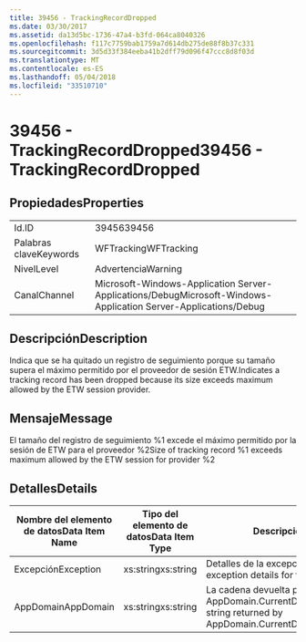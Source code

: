 ```yaml
---
title: 39456 - TrackingRecordDropped
ms.date: 03/30/2017
ms.assetid: da13d5bc-1736-47a4-b3fd-064ca8040326
ms.openlocfilehash: f117c7759bab1759a7d614db275de88f8b37c331
ms.sourcegitcommit: 3d5d33f384eeba41b2dff79d096f47ccc8d8f03d
ms.translationtype: MT
ms.contentlocale: es-ES
ms.lasthandoff: 05/04/2018
ms.locfileid: "33510710"
---
```

# <a name="39456---trackingrecorddropped"></a><span data-ttu-id="d34e8-102">39456 - TrackingRecordDropped</span><span class="sxs-lookup"><span data-stu-id="d34e8-102">39456 - TrackingRecordDropped</span></span>
## <a name="properties"></a><span data-ttu-id="d34e8-103">Propiedades</span><span class="sxs-lookup"><span data-stu-id="d34e8-103">Properties</span></span>  
  
|||  
|-|-|  
|<span data-ttu-id="d34e8-104">Id.</span><span class="sxs-lookup"><span data-stu-id="d34e8-104">ID</span></span>|<span data-ttu-id="d34e8-105">39456</span><span class="sxs-lookup"><span data-stu-id="d34e8-105">39456</span></span>|  
|<span data-ttu-id="d34e8-106">Palabras clave</span><span class="sxs-lookup"><span data-stu-id="d34e8-106">Keywords</span></span>|<span data-ttu-id="d34e8-107">WFTracking</span><span class="sxs-lookup"><span data-stu-id="d34e8-107">WFTracking</span></span>|  
|<span data-ttu-id="d34e8-108">Nivel</span><span class="sxs-lookup"><span data-stu-id="d34e8-108">Level</span></span>|<span data-ttu-id="d34e8-109">Advertencia</span><span class="sxs-lookup"><span data-stu-id="d34e8-109">Warning</span></span>|  
|<span data-ttu-id="d34e8-110">Canal</span><span class="sxs-lookup"><span data-stu-id="d34e8-110">Channel</span></span>|<span data-ttu-id="d34e8-111">Microsoft-Windows-Application Server-Applications/Debug</span><span class="sxs-lookup"><span data-stu-id="d34e8-111">Microsoft-Windows-Application Server-Applications/Debug</span></span>|  
  
## <a name="description"></a><span data-ttu-id="d34e8-112">Descripción</span><span class="sxs-lookup"><span data-stu-id="d34e8-112">Description</span></span>  
 <span data-ttu-id="d34e8-113">Indica que se ha quitado un registro de seguimiento porque su tamaño supera el máximo permitido por el proveedor de sesión ETW.</span><span class="sxs-lookup"><span data-stu-id="d34e8-113">Indicates a tracking record has been dropped because its size exceeds maximum allowed by the ETW session provider.</span></span>  
  
## <a name="message"></a><span data-ttu-id="d34e8-114">Mensaje</span><span class="sxs-lookup"><span data-stu-id="d34e8-114">Message</span></span>  
 <span data-ttu-id="d34e8-115">El tamaño del registro de seguimiento %1 excede el máximo permitido por la sesión de ETW para el proveedor %2</span><span class="sxs-lookup"><span data-stu-id="d34e8-115">Size of tracking record %1 exceeds maximum allowed by the ETW session for provider %2</span></span>  
  
## <a name="details"></a><span data-ttu-id="d34e8-116">Detalles</span><span class="sxs-lookup"><span data-stu-id="d34e8-116">Details</span></span>  
  
|<span data-ttu-id="d34e8-117">Nombre del elemento de datos</span><span class="sxs-lookup"><span data-stu-id="d34e8-117">Data Item Name</span></span>|<span data-ttu-id="d34e8-118">Tipo del elemento de datos</span><span class="sxs-lookup"><span data-stu-id="d34e8-118">Data Item Type</span></span>|<span data-ttu-id="d34e8-119">Descripción</span><span class="sxs-lookup"><span data-stu-id="d34e8-119">Description</span></span>|  
|--------------------|--------------------|-----------------|  
|<span data-ttu-id="d34e8-120">Excepción</span><span class="sxs-lookup"><span data-stu-id="d34e8-120">Exception</span></span>|<span data-ttu-id="d34e8-121">xs:string</span><span class="sxs-lookup"><span data-stu-id="d34e8-121">xs:string</span></span>|<span data-ttu-id="d34e8-122">Detalles de la excepción para la excepción</span><span class="sxs-lookup"><span data-stu-id="d34e8-122">The exception details for the exception</span></span>|  
|<span data-ttu-id="d34e8-123">AppDomain</span><span class="sxs-lookup"><span data-stu-id="d34e8-123">AppDomain</span></span>|<span data-ttu-id="d34e8-124">xs:string</span><span class="sxs-lookup"><span data-stu-id="d34e8-124">xs:string</span></span>|<span data-ttu-id="d34e8-125">La cadena devuelta por AppDomain.CurrentDomain.FriendlyName.</span><span class="sxs-lookup"><span data-stu-id="d34e8-125">The string returned by AppDomain.CurrentDomain.FriendlyName.</span></span>|

